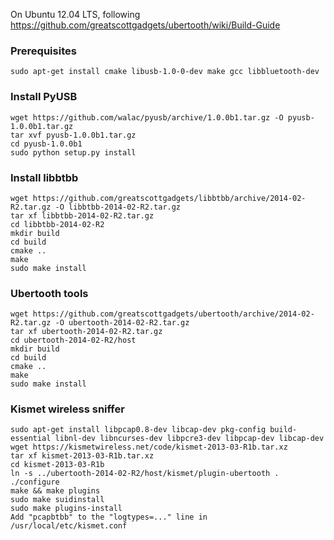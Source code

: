 On Ubuntu 12.04 LTS, following https://github.com/greatscottgadgets/ubertooth/wiki/Build-Guide

### Prerequisites ###

    sudo apt-get install cmake libusb-1.0-0-dev make gcc libbluetooth-dev

### Install PyUSB ###

    wget https://github.com/walac/pyusb/archive/1.0.0b1.tar.gz -O pyusb-1.0.0b1.tar.gz
    tar xvf pyusb-1.0.0b1.tar.gz
    cd pyusb-1.0.0b1
    sudo python setup.py install

### Install libbtbb ###

    wget https://github.com/greatscottgadgets/libbtbb/archive/2014-02-R2.tar.gz -O libbtbb-2014-02-R2.tar.gz
    tar xf libbtbb-2014-02-R2.tar.gz
    cd libbtbb-2014-02-R2
    mkdir build
    cd build
    cmake ..
    make
    sudo make install

### Ubertooth tools ###

    wget https://github.com/greatscottgadgets/ubertooth/archive/2014-02-R2.tar.gz -O ubertooth-2014-02-R2.tar.gz
    tar xf ubertooth-2014-02-R2.tar.gz
    cd ubertooth-2014-02-R2/host
    mkdir build
    cd build
    cmake ..
    make
    sudo make install

### Kismet wireless sniffer ###

    sudo apt-get install libpcap0.8-dev libcap-dev pkg-config build-essential libnl-dev libncurses-dev libpcre3-dev libpcap-dev libcap-dev
    wget https://kismetwireless.net/code/kismet-2013-03-R1b.tar.xz
    tar xf kismet-2013-03-R1b.tar.xz
    cd kismet-2013-03-R1b
    ln -s ../ubertooth-2014-02-R2/host/kismet/plugin-ubertooth .
    ./configure
    make && make plugins
    sudo make suidinstall
    sudo make plugins-install
    Add "pcapbtbb" to the "logtypes=..." line in /usr/local/etc/kismet.conf
